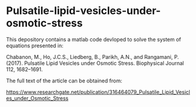 # Pulsatile-lipid-vesicles-under-osmotic-stress

This depository contains a matlab code devloped to solve the system of equations presented in:

Chabanon, M., Ho, J.C.S., Liedberg, B., Parikh, A.N., and Rangamani, P. (2017). Pulsatile Lipid Vesicles under Osmotic Stress. Biophysical Journal 112, 1682–1691.

The full text of the article can be obtained from:

https://www.researchgate.net/publication/316464079_Pulsatile_Lipid_Vesicles_under_Osmotic_Stress
